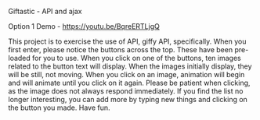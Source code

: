 Giftastic - API and ajax

Option 1 Demo - https://youtu.be/BqreERTLjgQ

This project is to exercise the use of API, giffy API, specifically.
When you first enter, please notice the buttons across the top. These have been pre-loaded for you to use. When you click on one of the buttons, ten images related to the button text will display. When the images initially display, they will be still, not moving. When you click on an image, animation will begin and will animate until you click on it again. Please be patient when clicking, as the image does not always respond immediately. If you find the list no longer interesting, you can add more by typing new things and clicking on the button you made. Have fun.


